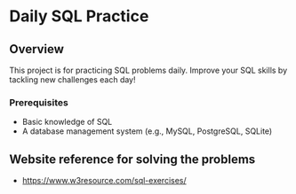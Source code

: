 # Daily SQL Practice

## Overview

This project is for practicing SQL problems daily. Improve your SQL skills by tackling new challenges each day!

### Prerequisites

- Basic knowledge of SQL
- A database management system (e.g., MySQL, PostgreSQL, SQLite)

## Website reference for solving the problems
- https://www.w3resource.com/sql-exercises/
